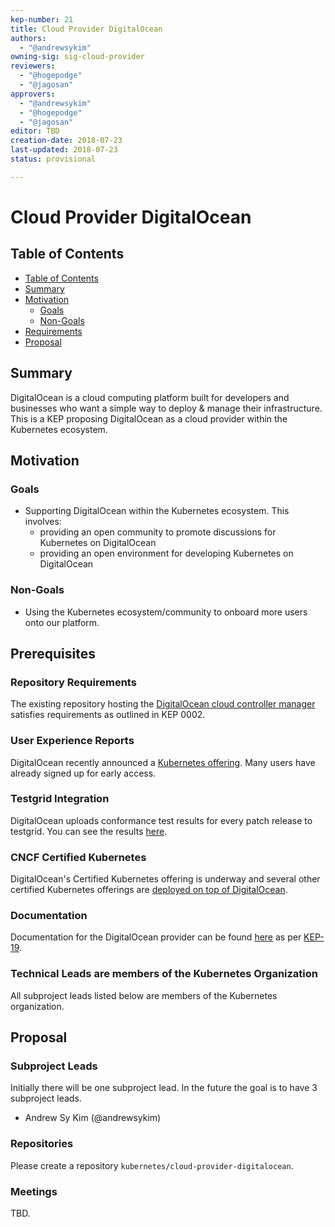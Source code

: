 ```yaml
---
kep-number: 21
title: Cloud Provider DigitalOcean
authors:
  - "@andrewsykim"
owning-sig: sig-cloud-provider
reviewers:
  - "@hogepodge"
  - "@jagosan"
approvers:
  - "@andrewsykim"
  - "@hogepodge"
  - "@jagosan"
editor: TBD
creation-date: 2018-07-23
last-updated: 2018-07-23
status: provisional

---
```


# Cloud Provider DigitalOcean

## Table of Contents

* [Table of Contents](#table-of-contents)
* [Summary](#summary)
* [Motivation](#motivation)
    * [Goals](#goals)
    * [Non-Goals](#non-goals)
* [Requirements](#requirements)
* [Proposal](#proposal)

## Summary

DigitalOcean is a cloud computing platform built for developers and businesses who want a simple way to deploy & manage their infrastructure. This is a KEP proposing DigitalOcean as a cloud provider within the Kubernetes ecosystem.

## Motivation

### Goals

* Supporting DigitalOcean within the Kubernetes ecosystem. This involves:
  * providing an open community to promote discussions for Kubernetes on DigitalOcean
  * providing an open environment for developing Kubernetes on DigitalOcean

### Non-Goals

* Using the Kubernetes ecosystem/community to onboard more users onto our platform.

## Prerequisites

### Repository Requirements

The existing repository hosting the [DigitalOcean cloud controller manager](https://github.com/digitalocean/digitalocean-cloud-controller-manager) satisfies requirements as outlined in KEP 0002.

### User Experience Reports

DigitalOcean recently announced a [Kubernetes offering](https://www.digitalocean.com/products/kubernetes/). Many users have already signed up for early access.

### Testgrid Integration

DigitalOcean uploads conformance test results for every patch release to testgrid. You can see the results [here](https://k8s-testgrid.appspot.com/conformance-cloud-provider-digitalocean#Summary).

### CNCF Certified Kubernetes

DigitalOcean's Certified Kubernetes offering is underway and several other certified Kubernetes offerings are [deployed on top of DigitalOcean](https://github.com/cncf/k8s-conformance/search?q=digitalocean&unscoped_q=digitalocean).

### Documentation

Documentation for the DigitalOcean provider can be found [here](https://github.com/digitalocean/digitalocean-cloud-controller-manager/tree/master/docs) as per [KEP-19](https://github.com/kubernetes/community/blob/master/keps/sig-cloud-provider/0019-cloud-provider-documentation.md).

### Technical Leads are members of the Kubernetes Organization

All subproject leads listed below are members of the Kubernetes organization.

## Proposal

### Subproject Leads

Initially there will be one subproject lead. In the future the goal is to have 3 subproject leads.

* Andrew Sy Kim (@andrewsykim)


### Repositories

Please create a repository `kubernetes/cloud-provider-digitalocean`.

### Meetings

TBD.

